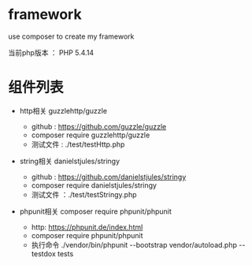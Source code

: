 # framework
use composer to create my framework 

当前php版本 ：  PHP 5.4.14


# 组件列表

* http相关 guzzlehttp/guzzle
    * github : https://github.com/guzzle/guzzle
    * composer require guzzlehttp/guzzle
    * 测试文件 : ./test/testHttp.php

* string相关 danielstjules/stringy
    * github : https://github.com/danielstjules/stringy
    * composer require danielstjules/stringy
    * 测试文件 ：./test/testStringy.php





* phpunit相关 composer require phpunit/phpunit
    * http: https://phpunit.de/index.html
    * composer require phpunit/phpunit 
    * 执行命令 ./vendor/bin/phpunit --bootstrap vendor/autoload.php --testdox tests
